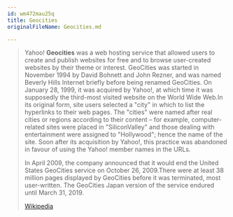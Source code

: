 ```yaml
---
id: wm472mau25q
title: Geocities
originalFileName: Geocities.md

---
```


> Yahoo! **Geocities** was a web hosting service that allowed users to create and publish websites for free and to browse user-created websites by their theme or interest. GeoCities was started in November 1994 by David Bohnett and John Rezner, and was named Beverly Hills Internet briefly before being renamed GeoCities. On January 28, 1999, it was acquired by Yahoo!, at which time it was supposedly the third-most visited website on the World Wide Web.In its original form, site users selected a "city" in which to list the hyperlinks to their web pages. The "cities" were named after real cities or regions according to their content – for example, computer-related sites were placed in "SiliconValley" and those dealing with entertainment were assigned to "Hollywood"; hence the name of the site. Soon after its acquisition by Yahoo!, this practice was abandoned in favour of using the Yahoo! member names in the URLs.
>
> In April 2009, the company announced that it would end the United States GeoCities service on October 26, 2009.There were at least 38 million pages displayed by GeoCities before it was terminated, most user-written. The GeoCities Japan version of the service endured until March 31, 2019.
>
> [Wikipedia](https://en.wikipedia.org/wiki/Yahoo!%20GeoCities)
